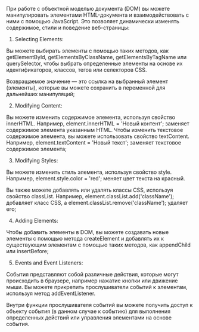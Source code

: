 При работе с объектной моделью документа (DOM) вы можете манипулировать элементами HTML-документа и взаимодействовать с ними с помощью JavaScript. Это позволяет динамически изменять содержимое, стили и поведение веб-страницы:

1. Selecting Elements:

Вы можете выбирать элементы с помощью таких методов, как getElementById, getElementsByClassName, getElementsByTagName или querySelector, чтобы выбрать определенные элементы на основе их идентификаторов, классов, тегов или селекторов CSS.

Возвращаемое значение — это ссылка на выбранный элемент (элементы), которые вы можете сохранить в переменной для дальнейших манипуляций;

2. Modifying Content:

Вы можете изменить содержимое элемента, используя свойство innerHTML. Например, element.innerHTML = 'Новый контент'; заменяет содержимое элемента указанным HTML. Чтобы изменить текстовое содержимое элемента, вы можете использовать свойство textContent. Например, element.textContent = 'Новый текст'; заменяет текстовое содержимое элемента;

3. Modifying Styles:

Вы можете изменить стиль элемента, используя свойство style. Например, element.style.color = 'red'; меняет цвет текста на красный.

Вы также можете добавлять или удалять классы CSS, используя свойство classList. Например, element.classList.add('className'); добавляет класс CSS, а element.classList.remove('className'); удаляет его;

4. Adding Elements:

Чтобы добавить элементы в DOM, вы можете создавать новые элементы с помощью метода createElement и добавлять их к существующим элементам с помощью таких методов, как appendChild или insertBefore;

5. Events and Event Listeners:

События представляют собой различные действия, которые могут происходить в браузере, например нажатие кнопки или движение мыши. Вы можете прикрепить прослушиватели событий к элементам, используя метод addEventListener.

Внутри функции прослушивателя событий вы можете получить доступ к объекту события (в данном случае к событию) для выполнения определенных действий или управления элементами на основе события.